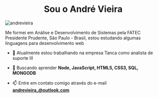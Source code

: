 <h1 align="center">Sou o André Vieira</h1>

<p align="left"> <img src="https://komarev.com/ghpvc/?username=dehvieira" alt="andrevieira" /> </p>

<p align="left"> Me formei em Análise e Desenvolvimento de Sistemas pela FATEC Presidente Prudente, São Paulo - Brasil, estou estudando algumas linguagens para desenvolvimento web
</p>

- 🔭 Atualmente estou trabalhando na empresa Tanca como analista de suporte III

- 🌱 Buscando aprender **Node, JavaScript, HTML5, CSS3, SQL, MONGODB**

- 📫 Entre em contato comigo através do e-mail **andrevieira_@outlook.com**

